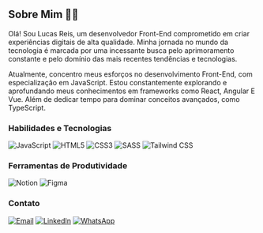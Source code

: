
## Sobre Mim 🧙‍♂️

Olá! Sou Lucas Reis, um desenvolvedor Front-End comprometido em criar experiências digitais de alta qualidade. Minha jornada no mundo da tecnologia é marcada por uma incessante busca pelo aprimoramento constante e pelo domínio das mais recentes tendências e tecnologias.

Atualmente, concentro meus esforços no desenvolvimento Front-End, com especialização em JavaScript. Estou constantemente explorando e aprofundando meus conhecimentos em frameworks como React, Angular E Vue. Além de dedicar tempo para dominar conceitos avançados, como TypeScript.

### Habilidades e Tecnologias

![JavaScript](https://img.shields.io/badge/JavaScript-000000?style=for-the-badge&logo=JavaScript&logoColor=white)
![HTML5](https://img.shields.io/badge/HTML5-000000?style=for-the-badge&logo=HTML5&logoColor=white)
![CSS3](https://img.shields.io/badge/CSS3-000000?style=for-the-badge&logo=CSS3&logoColor=white)
![SASS](https://img.shields.io/badge/SASS-000000?style=for-the-badge&logo=SASS&logoColor=white)
![Tailwind CSS](https://img.shields.io/badge/Tailwind_CSS-000000?style=for-the-badge&logo=Tailwind_CSS&logoColor=white)

### Ferramentas de Produtividade

![Notion](https://img.shields.io/badge/Notion-000000?style=for-the-badge&logo=Notion&logoColor=white)
![Figma](https://img.shields.io/badge/Figma-000000?style=for-the-badge&logo=Figma&logoColor=white)

### Contato 

[![Email](https://img.shields.io/badge/Email-000000?style=for-the-badge&logo=Gmail&logoColor=white)](mailto:lucasreisdeveloper@gmail.com)
[![LinkedIn](https://img.shields.io/badge/LinkedIn-000000?style=for-the-badge&logo=LinkedIn&logoColor=white)](https://www.linkedin.com/in/lucasreisv/)
[![WhatsApp](https://img.shields.io/badge/WhatsApp-000000?style=for-the-badge&logo=WhatsApp&logoColor=white)](https://wa.me/558186580542)
